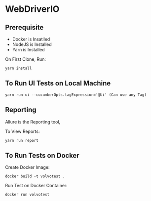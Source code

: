 WebDriverIO
=============

Prerequisite
-----------------
* Docker is Insatlled
* NodeJS is Installed
* Yarn is Installed

On First Clone, Run:
```
yarn install
```

To Run UI Tests on Local Machine
---------------------
```
yarn run ui --cucumberOpts.tagExpression='@Ui' (Can use any Tag)
```

Reporting
---------------------

Allure is the Reporting tool, 

To View Reports:
```
yarn run report
```

To Run Tests on Docker
---------------------

Create Docker Image:
```
docker build -t volvotest .
```
Run Test on Docker Container:
```
docker run volvotest
```